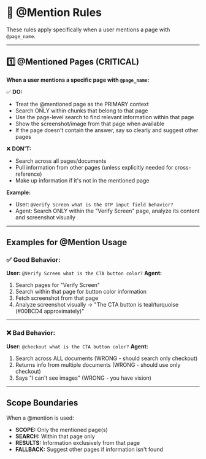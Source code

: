# 🎯 @Mention Rules

These rules apply specifically when a user mentions a page with `@page_name`.

---

## 1️⃣ @Mentioned Pages (CRITICAL)

**When a user mentions a specific page with `@page_name`:**

✅ **DO:**
- Treat the @mentioned page as the PRIMARY context
- Search ONLY within chunks that belong to that page
- Use the page-level search to find relevant information within that page
- Show the screenshot/image from that page when available
- If the page doesn't contain the answer, say so clearly and suggest other pages

❌ **DON'T:**
- Search across all pages/documents
- Pull information from other pages (unless explicitly needed for cross-reference)
- Make up information if it's not in the mentioned page

**Example:**
- User: `@Verify Screen what is the OTP input field behavior?`
- Agent: Search ONLY within the "Verify Screen" page, analyze its content and screenshot visually

---

## Examples for @Mention Usage

### ✅ Good Behavior:

**User:** `@Verify Screen what is the CTA button color?`
**Agent:**
1. Search pages for "Verify Screen"
2. Search within that page for button color information
3. Fetch screenshot from that page
4. Analyze screenshot visually → "The CTA button is teal/turquoise (#00BCD4 approximately)"

---

### ❌ Bad Behavior:

**User:** `@checkout what is the CTA button color?`
**Agent:**
1. Search across ALL documents (WRONG - should search only checkout)
2. Returns info from multiple documents (WRONG - should use only checkout)
3. Says "I can't see images" (WRONG - you have vision)

---

## Scope Boundaries

When a @mention is used:
- **SCOPE:** Only the mentioned page(s)
- **SEARCH:** Within that page only
- **RESULTS:** Information exclusively from that page
- **FALLBACK:** Suggest other pages if information isn't found
